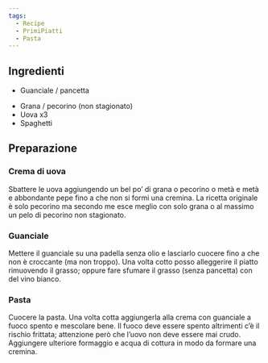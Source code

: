 ```yaml
---
tags:
  - Recipe
  - PrimiPiatti
  - Pasta
---
```

## Ingredienti

* Guanciale / pancetta
- Grana / pecorino (non stagionato)
- Uova x3
- Spaghetti

## Preparazione

### Crema di uova

Sbattere le uova aggiungendo un bel po’ di grana o pecorino o metà e metà e abbondante pepe fino a che non si formi una cremina. La ricetta originale è solo pecorino ma secondo me esce meglio con solo grana o al massimo un pelo di pecorino non stagionato.

### Guanciale

Mettere il guanciale su una padella senza olio e lasciarlo cuocere fino a che non è croccante (ma non troppo). Una volta cotto posso alleggerire il piatto rimuovendo il grasso; oppure fare sfumare il grasso (senza pancetta) con del vino bianco.

### Pasta

Cuocere la pasta. Una volta cotta aggiungerla alla crema con guanciale a fuoco spento e mescolare bene. Il fuoco deve essere spento altrimenti c’è il rischio frittata; attenzione però che l’uovo non deve essere mai crudo. Aggiungere ulteriore formaggio e acqua di cottura in modo da formare una cremina.
